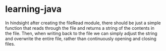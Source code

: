 # learning-java

In hindsight after creating the fileRead module, there should be just a simple function that reads through the file and returns a string of the contents in the file. Then, when writing back to the file we can simply adjust the string and overwrite the entire file, rather than continuously opening and closing files. 


